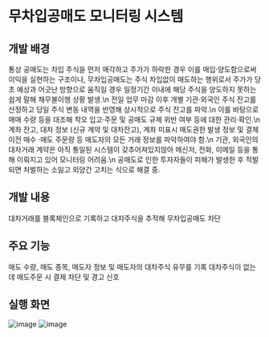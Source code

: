 # 무차입공매도 모니터링 시스템

## 개발 배경
통상 공매도는 차입 주식을 먼저 매각하고 주가가 하락한 경우 이를 매입·양도함으로써 이익을 실현하는 구조이나, 무차입공매도는 주식 차입없이 매도하는 행위로서 주가가 당초 예상과 어긋난 방향으로 움직일 경우 일정기간 이내에 해당 주식을 양도하지 못하는 쉽게 말해 채무불이행 상황 발생.\n
전일 업무 마감 이후 개별 기관·외국인 주식 잔고를 산정하고 당일 주식 변동 내역을 반영해 상시적으로 주식 잔고를 파악.\n
이를 바탕으로 매매 수량 등을 대조해 착오 입고·주문 및 공매도 규제 위반 여부 등에 대한 관리·확인.\n
계좌 잔고, 대차 정보 (신규 계약 및 대차잔고), 계좌 미표시 매도권한 발생 정보 및 결제 이전 매수 ·매도 주문량 등 매도자의 모든 거래 정보를 파악하여야 함.\n
기관, 외국인의 대차거래 계약은 아직 통일된 시스템이 갖추어져있지않아 메신저, 전화, 이메일 등을 통해 이뤄지고 있어 모니터링 어려움.\n
공매도로 인한 투자자들이 피해가 발생한 후 적발되면 처벌하는 소잃고 외양간 고치는 식으로 해결 중.

## 개발 내용
대차거래를 블록체인으로 기록하고 대차주식을 추적해 무차입공매도 차단

## 주요 기능
매도 수량, 매도 종목, 매도자 정보 및 매도자의 대차주식 유무를 기록
대차주식이 없는데 매도주문 시 결제 차단 및 경고 신호

## 실행 화면
![image](https://user-images.githubusercontent.com/24906028/173171886-bbdfecb3-5cca-4b15-a24b-2e7b4cdd46a7.png)
![image](https://user-images.githubusercontent.com/24906028/173171889-d1cc2f65-8ce6-4ba7-b076-c74ef0414098.png)

